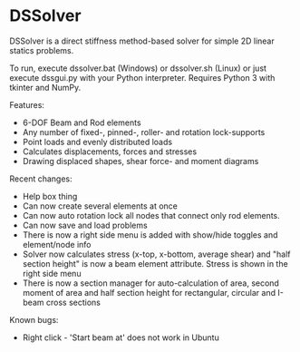 # DSSolver

DSSolver is a direct stiffness method-based solver for simple 2D linear statics problems. 

To run, execute dssolver.bat (Windows) or dssolver.sh (Linux) or just execute dssgui.py with your Python interpreter. Requires Python 3 with tkinter and NumPy.

Features: 
- 6-DOF Beam and Rod elements 
- Any number of fixed-, pinned-, roller- and rotation lock-supports 
- Point loads and evenly distributed loads 
- Calculates displacements, forces and stresses 
- Drawing displaced shapes, shear force- and moment diagrams 


Recent changes: 
- Help box thing
- Can now create several elements at once
- Can now auto rotation lock all nodes that connect only rod elements. 
- Can now save and load problems
- There is now a right side menu is added with show/hide toggles and element/node info 
- Solver now calculates stress (x-top, x-bottom, average shear) and "half section height" is now a beam element attribute. Stress is shown in the right side menu 
- There is now a section manager for auto-calculation of area, second moment of area and half section height for rectangular, circular and I-beam cross sections

Known bugs: 
- Right click - 'Start beam at' does not work in Ubuntu 
